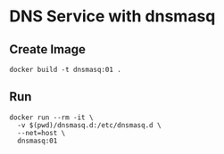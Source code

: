 # DNS Service with dnsmasq

## Create Image

```
docker build -t dnsmasq:01 .
```

## Run

```
docker run --rm -it \
  -v $(pwd)/dnsmasq.d:/etc/dnsmasq.d \
  --net=host \
  dnsmasq:01
```